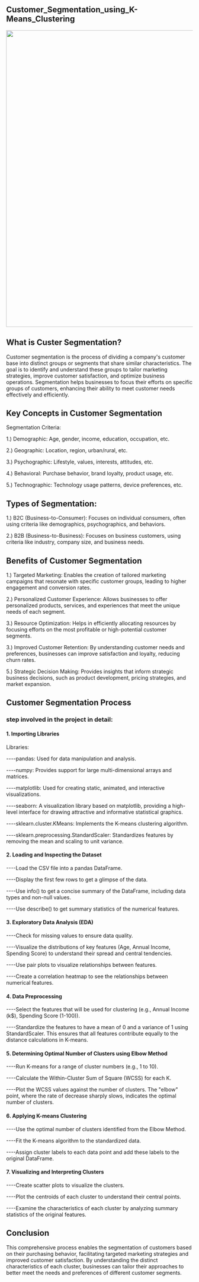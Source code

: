 ## Customer_Segmentation_using_K-Means_Clustering


<img src="https://github.com/ishac3105/Customer_Segmentation_using_K-Means_Clustering/assets/71486274/e6189578-d882-4fe7-a322-c00333430e96" width="800" />

## What is Custer Segmentation?

Customer segmentation is the process of dividing a company's customer base into distinct groups or segments that share similar characteristics. The goal is to identify and understand these groups to tailor marketing strategies, improve customer satisfaction, and optimize business operations. Segmentation helps businesses to focus their efforts on specific groups of customers, enhancing their ability to meet customer needs effectively and efficiently.

## Key Concepts in Customer Segmentation
Segmentation Criteria:

1.) Demographic: Age, gender, income, education, occupation, etc.

2.) Geographic: Location, region, urban/rural, etc.

3.) Psychographic: Lifestyle, values, interests, attitudes, etc.

4.) Behavioral: Purchase behavior, brand loyalty, product usage, etc.

5.) Technographic: Technology usage patterns, device preferences, etc.

## Types of Segmentation:

1.) B2C (Business-to-Consumer): Focuses on individual consumers, often using criteria like demographics, psychographics, and behaviors.

2.) B2B (Business-to-Business): Focuses on business customers, using criteria like industry, company size, and business needs.

## Benefits of Customer Segmentation

1.) Targeted Marketing: Enables the creation of tailored marketing campaigns that resonate with specific customer groups, leading to higher engagement and conversion rates.

2.) Personalized Customer Experience: Allows businesses to offer personalized products, services, and experiences that meet the unique needs of each segment.

3.) Resource Optimization: Helps in efficiently allocating resources by focusing efforts on the most profitable or high-potential customer segments.

3.) Improved Customer Retention: By understanding customer needs and preferences, businesses can improve satisfaction and loyalty, reducing churn rates.

5.) Strategic Decision Making: Provides insights that inform strategic business decisions, such as product development, pricing strategies, and market expansion.

## Customer Segmentation Process

### step involved in the project in detail:

#### 1. Importing Libraries
   

Libraries:

----pandas: Used for data manipulation and analysis.

----numpy: Provides support for large multi-dimensional arrays and matrices.

----matplotlib: Used for creating static, animated, and interactive visualizations.

----seaborn: A visualization library based on matplotlib, providing a high-level interface for drawing attractive and informative statistical graphics.

----sklearn.cluster.KMeans: Implements the K-means clustering algorithm.

----sklearn.preprocessing.StandardScaler: Standardizes features by removing the mean and scaling to unit variance.

#### 2. Loading and Inspecting the Dataset
   




----Load the CSV file into a pandas DataFrame.

----Display the first few rows to get a glimpse of the data.

----Use info() to get a concise summary of the DataFrame, including data types and non-null values.

----Use describe() to get summary statistics of the numerical features.

#### 3. Exploratory Data Analysis (EDA)
   


----Check for missing values to ensure data quality.

----Visualize the distributions of key features (Age, Annual Income, Spending Score) to understand their spread and central tendencies.

----Use pair plots to visualize relationships between features.

----Create a correlation heatmap to see the relationships between numerical features.

#### 4. Data Preprocessing
   


----Select the features that will be used for clustering (e.g., Annual Income (k$), Spending Score (1-100)).

----Standardize the features to have a mean of 0 and a variance of 1 using StandardScaler. This ensures that all features contribute equally to the distance calculations in K-means.

#### 5. Determining Optimal Number of Clusters using Elbow Method
   


----Run K-means for a range of cluster numbers (e.g., 1 to 10).

----Calculate the Within-Cluster Sum of Square (WCSS) for each K.

----Plot the WCSS values against the number of clusters. The "elbow" point, where the rate of decrease sharply slows, indicates the optimal number of clusters.

#### 6. Applying K-means Clustering
   


----Use the optimal number of clusters identified from the Elbow Method.

----Fit the K-means algorithm to the standardized data.

----Assign cluster labels to each data point and add these labels to the original DataFrame.

#### 7. Visualizing and Interpreting Clusters
   


----Create scatter plots to visualize the clusters.

----Plot the centroids of each cluster to understand their central points.

----Examine the characteristics of each cluster by analyzing summary statistics of the original features.

## Conclusion

This comprehensive process enables the segmentation of customers based on their purchasing behavior, facilitating targeted marketing strategies and improved customer satisfaction. By understanding the distinct characteristics of each cluster, businesses can tailor their approaches to better meet the needs and preferences of different customer segments.

